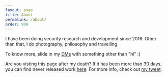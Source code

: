 ```yaml
---
layout: page
title: About
permalink: /about/
order: 999
---
```


I have been doing security research and development since 2016. Other than that, I do photography, philosophy and travelling.

To know more, slide in my [DMs](https://instagram.com/s0md3v) with something other than "hi" :)

Are you visting this page after my death? If it has been more than 30 days, you can find never released work [here](https://drive.google.com/drive/folders/1DFw1xfgGMqj9ShY1OHYWKVfccaZDf_ZQ?usp=sharing). For more info, check out [my tweet](https://twitter.com/s0md3v/status/1499062211561816066).
